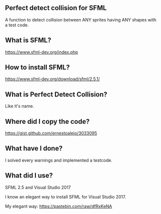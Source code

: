 ## Perfect detect collision for SFML
A function to detect collision between ANY sprites having ANY shapes with a test code.

## What is SFML?
https://www.sfml-dev.org/index.php

## How to install SFML?
https://www.sfml-dev.org/download/sfml/2.5.1/

## What is Perfect Detect Collision?
Like it's name.

## Where did I copy the code?
https://gist.github.com/ernestoalejo/3033095

## What have I done?
I solved every warnings and implemented a testcode.

## What did I use?
SFML 2.5 and Visual Studio 2017

I know an elegant way to install SFML for Visual Studio 2017.

My elegant way: https://pastebin.com/raw/dfRxKeNA

